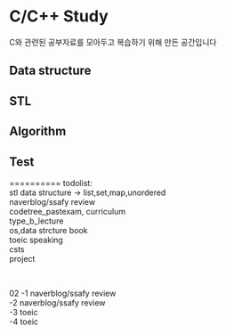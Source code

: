 C/C++ Study
===========
C와 관련된 공부자료를 모아두고 복습하기 위해 만든 공간입니다

## Data structure
## STL
## Algorithm
## Test
==========
todolist: <br>
stl data structure -> list,set,map,unordered <br>
naverblog/ssafy review <br>
codetree_pastexam, curriculum <br>
type_b_lecture <br>
os,data strcture book <br>
toeic speaking <br>
csts <br>
project <br>

<br>

02
-1 naverblog/ssafy review <br>
-2 naverblog/ssafy review <br>
-3 toeic <br>
-4 toeic <br>
